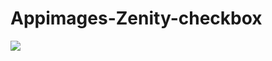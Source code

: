 # Appimages-Zenity-checkbox

![](https://user-images.githubusercontent.com/5204232/71821264-f2caf580-3091-11ea-9554-4f8dcc5c8099.png)
